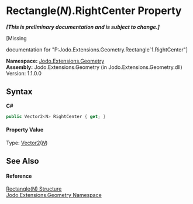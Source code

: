 # Rectangle(*N*).RightCenter Property 
 _**\[This is preliminary documentation and is subject to change.\]**_

\[Missing <summary> documentation for "P:Jodo.Extensions.Geometry.Rectangle`1.RightCenter"\]

**Namespace:**&nbsp;<a href="N_Jodo_Extensions_Geometry">Jodo.Extensions.Geometry</a><br />**Assembly:**&nbsp;Jodo.Extensions.Geometry (in Jodo.Extensions.Geometry.dll) Version: 1.1.0.0

## Syntax

**C#**<br />
``` C#
public Vector2<N> RightCenter { get; }
```


#### Property Value
Type: <a href="T_Jodo_Extensions_Numerics_Vector2_1">Vector2</a>(<a href="T_Jodo_Extensions_Geometry_Rectangle_1">*N*</a>)

## See Also


#### Reference
<a href="T_Jodo_Extensions_Geometry_Rectangle_1">Rectangle(N) Structure</a><br /><a href="N_Jodo_Extensions_Geometry">Jodo.Extensions.Geometry Namespace</a><br />